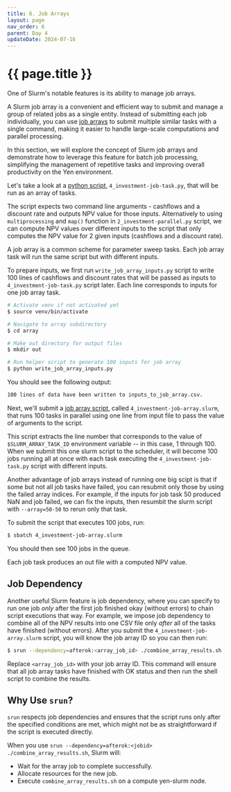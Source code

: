 ```yaml
---
title: 6. Job Arrays
layout: page
nav_order: 6
parent: Day 4
updateDate: 2024-07-16
---
```


# {{ page.title }}

One of Slurm's notable features is its ability to manage job arrays.

A Slurm job array is a convenient and efficient way to submit and manage a group of related jobs as a single entity. Instead of submitting each job individually, you can use <a href="https://slurm.schedmd.com/job_array.html" target="_blank">job arrays</a> to submit multiple similar tasks with a single command, making it easier to handle large-scale computations and parallel processing.

In this section, we will explore the concept of Slurm job arrays and  demonstrate how to leverage this feature for batch job processing, simplifying the management of repetitive tasks and improving overall productivity on the Yen environment.

Let's take a look at a [python script](https://github.com/gsbdarc/rf_bootcamp_2024/blob/main/examples/python_examples/array/4_investment-job-task.py), `4_investment-job-task.py`, that will be run as an array of tasks.

The script expects two command line arguments - cashflows and a discount rate and outputs NPV value for those inputs. Alternatively to using `multiprocessing` and `map()` function in `2_investment-parallel.py` script, we can compute NPV values over different inputs to the script that only computes the NPV value for 2 given inputs (cashflows and a discount rate). 

A job array is a common scheme for parameter sweep tasks. Each job array task will run the same script but with different inputs. 

To prepare inputs, we first run `write_job_array_inputs.py` script to write 100 lines of cashflows and discount rates that will be passed as inputs to `4_investment-job-task.py` script later. Each line corresponds to inputs for one job array task. 

```bash
# Activate venv if not activated yet
$ source venv/bin/activate

# Navigate to array subdirectory
$ cd array

# Make out directory for output files
$ mkdir out

# Run helper script to generate 100 inputs for job array
$ python write_job_array_inputs.py
```

You should see the following output:
```bash
100 lines of data have been written to inputs_to_job_array.csv.
```

Next, we'll submit a [job array script](https://github.com/gsbdarc/rf_bootcamp_2024/blob/main/examples/python_examples/array/4_investment-job-array.slurm), called `4_investment-job-array.slurm`, that runs 100 tasks in parallel using one line from input file to pass the value of arguments to the script.

This script extracts the line number that corresponds to the value of `$SLURM_ARRAY_TASK_ID` environment variable -- in this case, 1 through 100. When we submit this one slurm script to the scheduler, it will become 100 jobs running all at once with each task executing the `4_investment-job-task.py` script with different inputs. 

Another advantage of job arrays instead of running one big scipt is that if some but not all job tasks have failed, you can resubmit only those by using the failed array indices. For example, if the inputs for job task 50 produced NaN and job failed, we can fix the inputs, then resumbit the slurm script with `--array=50-50` to rerun only that task.

To submit the script that executes 100 jobs, run:

```bash
$ sbatch 4_investment-job-array.slurm 
```

You should then see 100 jobs in the queue. 

Each job task produces an out file with a computed NPV value.


## Job Dependency
Another useful Slurm feature is job dependency, where you can specify to run one job *only* after the first job finished okay (without errors) to chain script executions that way. 
For example, we impose job dependency to combine all of the NPV results into one CSV file only *after* all of the tasks have finished (without errors).
After you submit the `4_investment-job-array.slurm` script, you will know the job array ID so you can then run:

```bash
$ srun --dependency=afterok:<array_job_id> ./combine_array_results.sh
```

Replace `<array_job_id>` with your job array ID. This command will ensure that all job array tasks have finished with OK status and then run the shell script to combine the results. 

## Why Use `srun`?
`srun` respects job dependencies and ensures that the script runs only after the specified conditions are met, which might not be as straightforward if the script is executed directly.

When you use `srun --dependency=afterok:<jobid> ./combine_array_results.sh`, Slurm will:

- Wait for the array job to complete successfully.
- Allocate resources for the new job.
- Execute `combine_array_results.sh` on a compute yen-slurm node.

